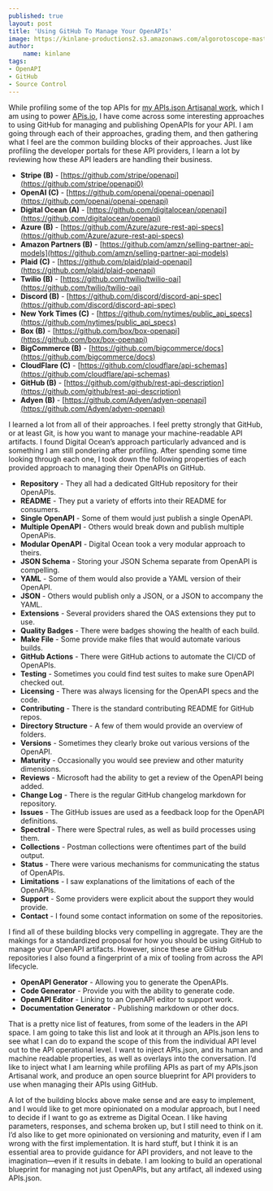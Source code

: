 ```yaml
---
published: true
layout: post
title: 'Using GitHub To Manage Your OpenAPIs'
image: https://kinlane-productions2.s3.amazonaws.com/algorotoscope-master/every-sunday-morning-shipping-containers-cranes.jpeg
author:
    name: kinlane
tags:
- OpenAPI
- GitHub
- Source Control
---
```

While profiling some of the top APIs for [my APIs.json Artisanal work](https://github.com/apis-json/artisanal), which I am using to power [APis.io](https://apis.io), I have come across some interesting approaches to using GitHub for managing and publishing OpenAPIs for your API. I am going through each of their approaches, grading them, and then gathering what I feel are the common building blocks of their approaches. Just like profiling the developer portals for these API providers, I learn a lot by reviewing how these API leaders are handling their business.

- **Stripe (B)** - [https://github.com/stripe/openapi](https://github.com/stripe/openapi0)
- **OpenAI (C)** - [https://github.com/openai/openai-openapi](https://github.com/openai/openai-openapi)
- **Digital Ocean (A)** - [https://github.com/digitalocean/openapi](https://github.com/digitalocean/openapi)
- **Azure (B)** - [https://github.com/Azure/azure-rest-api-specs](https://github.com/Azure/azure-rest-api-specs)
- **Amazon Partners (B)** - [https://github.com/amzn/selling-partner-api-models](https://github.com/amzn/selling-partner-api-models)
- **Plaid (C)** - [https://github.com/plaid/plaid-openapi](https://github.com/plaid/plaid-openapi)
- **Twilio (B)** - [https://github.com/twilio/twilio-oai](https://github.com/twilio/twilio-oai)
- **Discord (B)** - [https://github.com/discord/discord-api-spec](https://github.com/discord/discord-api-spec)
- **New York Times (C)** - [https://github.com/nytimes/public_api_specs](https://github.com/nytimes/public_api_specs)
- **Box (B)** - [https://github.com/box/box-openapi](https://github.com/box/box-openapi)
- **BigCommerce (B)** - [https://github.com/bigcommerce/docs](https://github.com/bigcommerce/docs)
- **CloudFlare (C)** - [https://github.com/cloudflare/api-schemas](https://github.com/cloudflare/api-schemas)
- **GitHub (B)** - [https://github.com/github/rest-api-description](https://github.com/github/rest-api-description)
- **Adyen (B)** - [https://github.com/Adyen/adyen-openapi](https://github.com/Adyen/adyen-openapi)

I learned a lot from all of their approaches. I feel pretty strongly that GitHub, or at least Git, is how you want to manage your machine-readable API artifacts. I found Digital Ocean’s approach particularly advanced and is something I am still pondering after profiling. After spending some time looking through each one, I took down the following properties of each provided approach to managing their OpenAPIs on GitHub.

- **Repository** - They all had a dedicated GItHub repository for their OpenAPIs.
- **README** - They put a variety of efforts into their README for consumers.
- **Single OpenAPI** - Some of them would just publish a single OpenAPI.
- **Multiple OpenAPI** - Others would break down and publish multiple OpenAPis.
- **Modular OpenAPI** - Digital Ocean took a very modular approach to theirs.
- **JSON Schema** - Storing your JSON Schema separate from OpenAPI is compelling.
- **YAML** - Some of them would also provide a YAML version of their OpenAPI.
- **JSON** - Others would publish only a JSON, or a JSON to accompany the YAML.
- **Extensions** - Several providers shared the OAS extensions they put to use.
- **Quality Badges** - There were badges showing the health of each build.
- **Make File** - Some provide make files that would automate various builds.
- **GitHub Actions** - There were GitHub actions to automate the CI/CD of OpenAPIs. 
- **Testing** - Sometimes you could find test suites to make sure OpenAPI checked out.
- **Licensing** - There was always licensing for the OpenAPI specs and the code.
- **Contributing** - There is the standard contributing README for GitHub repos.
- **Directory Structure** - A few of them would provide an overview of folders.
- **Versions** - Sometimes they clearly broke out various versions of the OpenAPI.
- **Maturity** - Occasionally you would see preview and other maturity dimensions.
- **Reviews** - Microsoft had the ability to get a review of the OpenAPI being added.
- **Change Log** - There is the regular GitHub changelog markdown for repository.
- **Issues** - The GitHub issues are used as a feedback loop for the OpenAPI definitions.
- **Spectral** - There were Spectral rules, as well as build processes using them.
- **Collections** - Postman collections were oftentimes part of the build output.
- **Status** - There were various mechanisms for communicating the status of OpenAPIs.
- **Limitations** - I saw explanations of the limitations of each of the OpenAPIs.
- **Support** - Some providers were explicit about the support they would provide.
- **Contact** - I found some contact information on some of the repositories.

I find all of these building blocks very compelling in aggregate. They are the makings for a standardized proposal for how you should be using GitHub to manage your OpenAPI artifacts. However, since these are GitHub repositories I also found a fingerprint of a mix of tooling from across the API lifecycle.

- **OpenAPI Generator** - Allowing you to generate the OpenAPIs.
- **Code Generator** - Provide you with the ability to generate code.
- **OpenAPI Editor** - Linking to an OpenAPI editor to support work.
- **Documentation Generator** - Publishing markdown or other docs.

That is a pretty nice list of features, from some of the leaders in the API space. I am going to take this list and look at it through an APIs.json lens to see what I can do to expand the scope of this from the individual API level out to the API operational level. I want to inject APIs.json, and its human and machine readable properties, as well as overlays into the conversation. I’d like to inject what I am learning while profiling APIs as part of my APIs.json Artisanal work, and produce an open source blueprint for API providers to use when managing their APIs using GitHub.

A lot of the building blocks above make sense and are easy to implement, and I would like to get more opinionated on a modular approach, but I need to decide if I want to go as extreme as Digital Ocean. I like having parameters, responses, and schema broken up, but I still need to think on it. I’d also like to get more opinionated on versioning and maturity, even if I am wrong with the first implementation. It is hard stuff, but I think it is an essential area to provide guidance for API providers, and not leave to the imagination—even if it results in debate. I am looking to build an operational blueprint for managing not just OpenAPIs, but any artifact, all indexed using APIs.json.